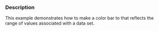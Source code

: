 ### Description

This example demonstrates how to make a color bar to that reflects the range of values associated with a data set.
